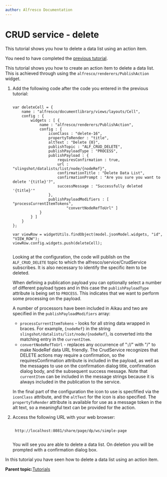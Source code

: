 ```yaml
---
author: Alfresco Documentation
---
```


# CRUD service - delete

This tutorial shows you how to delete a data list using an action item.

You need to have completed the [previous tutorial](aikau-tutorials-crud-get.md).

This tutorial shows you how to create an action item to delete a data list. This is achieved through using the `alfresco/renderers/PublishAction` widget.

1.  Add the following code after the code you entered in the previous tutorial:

    ```
    
    var deleteCell = {
    	name : "alfresco/documentlibrary/views/layouts/Cell",
    	config : {
    		widgets : [ {
    			name : "alfresco/renderers/PublishAction",
    			config : {
    				iconClass : "delete-16",
    				propertyToRender : "title",
    				altText : "Delete {0}",
    				publishTopic : "ALF_CRUD_DELETE",
    				publishPayloadType : "PROCESS",
    				publishPayload : {
    					requiresConfirmation : true,
    					url : "slingshot/datalists/list/node/{nodeRef}",
    					confirmationTitle : "Delete Data List",
    					confirmationPrompt : "Are you sure you want to delete '{title}'?",
    					successMessage : "Successfully deleted '{title}'"
    				},
    				publishPayloadModifiers : [ "processCurrentItemTokens",
    						"convertNodeRefToUrl" ]
    			}
    		} ]
    	}
    };
    
    var viewRow = widgetUtils.findObject(model.jsonModel.widgets, "id", "VIEW_ROW");
    viewRow.config.widgets.push(deleteCell);                        
                        
    ```

    Looking at the configuration, the code will publish on the `ALF_CRUD_DELETE` topic to which the alfresco/service/CrudService subscribes. It is also necessary to identify the specific item to be deleted.

    When defining a publication payload you can optionally select a number of different payload types and in this case the `publishPayloadType` attribute is being set to `PROCESS`. This indicates that we want to perform some processing on the payload.

    A number of processors have been included in Aikau and two are specified in the `publishPayloadModifiers` array:

    -   `processCurrentItemTokens` - looks for all string data wrapped in braces. For example, `{nodeRef}` in the string `slingshot/datalists/list/node/{nodeRef}`, is converted into the matching entry in the `currentItem`.
    -   `convertNodeRefToUrl` - replaces any occurrence of "://" with "/" to make NodeRef data URL friendly.
    The CrudService recognizes that DELETE actions may require a confirmation, so the requiresConfirmation attribute is included in the payload, as well as the messages to use on the confirmation dialog title, confirmation dialog body, and the subsequent success message. Note that `currentItem` can be included in the message strings because it is always included in the publication to the service.

    In the final part of the configuration the icon to use is specfified via the `iconClass` attribute, and the `altText` for the icon is also specified. The `propertyToRender` attribute is available for use as a message token in the alt text, so a meaningful text can be provided for the action.

2.  Access the following URL with your web browser:

    ```
    
     http://localhost:8081/share/page/dp/ws/simple-page
                        
    ```

    You will see you are able to delete a data list. On deletion you will be prompted with a confirmation dialog box.


In this tutorial you have seen how to delete a data list using an action item.

**Parent topic:**[Tutorials](../concepts/aikau-tutorials.md)

